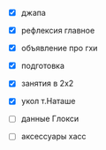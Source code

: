 - [x] джапа
- [x] рефлексия главное
- [x] объявление про гхи
- [x] подготовка
- [x] занятия в 2х2
- [x] укол т.Наташе
- [ ] данные Глокси
- [ ] аксессуары хасс

